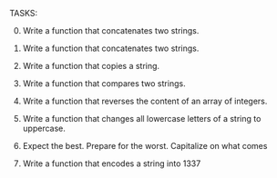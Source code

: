 TASKS:

0. Write a function that concatenates two strings.

1. Write a function that concatenates two strings.

2. Write a function that copies a string.

3. Write a function that compares two strings.

4. Write a function that reverses the content of an array of integers.

5. Write a function that changes all lowercase letters of a string to uppercase.

6.  Expect the best. Prepare for the worst. Capitalize on what comes

7. Write a function that encodes a string into 1337


